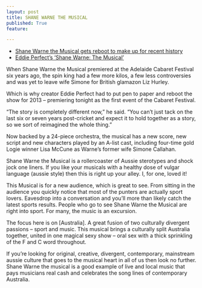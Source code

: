 ```yaml
---
layout: post
title: SHANE WARNE THE MUSICAL
published: True
feature: 

---
```


*   [Shane Warne the Musical gets reboot to make up for recent history](http://www.adelaidenow.com.au/entertainment/festivals/shane-warne-the-musical-gets-reboot-to-make-up-for-recent-history/story-e6fredyu-1226657297850)
*   [Eddie Perfect’s ‘Shane Warne: The Musical’](http://www.themonthly.com.au/issue/2009/february/1274504398/gideon-haigh/comeback-kid)

When Shane Warne the Musical premiered at the Adelaide Cabaret Festival six years ago, the spin king had a few more kilos, a few less controversies and was yet to leave wife Simone for British glamazon Liz Hurley.

Which is why creator Eddie Perfect had to put pen to paper and reboot the show for 2013 – premiering tonight as the first event of the Cabaret Festival.

“The story is completely different now,” he said. “You can’t just tack on the last six or seven years post-cricket and expect it to hold together as a story, so we sort of reimagined the whole thing.”

Now backed by a 24-piece orchestra, the musical has a new score, new script and new characters played by an A-list cast, including four-time gold Logie winner Lisa McCune as Warne’s former wife Simone Callahan.

Shane Warne the Musical is a rollercoaster of Aussie sterotypes and shock jock one liners. If you like your musicals with a healthy dose of vulgar language (aussie style) then this is right up your alley. I, for one, loved it!

This Musical is for a new audience, which is great to see. From sitting in the audience you quickly notice that most of the punters are actually sport lovers. Eavesdrop into a conversation and you’ll more than likely catch the latest sports results. People who go to see Shane Warne the Musical are right into sport. For many, the music is an excursion.

The focus here is on [Australia]. A great fusion of two culturally divergent passions – sport and music. This musical brings a culturally split Australia together, united in one magical sexy show – oral sex with a thick sprinkling of the F and C word throughout.

If you’re looking for original, creative, divergent, contemporary, mainstream aussie culture that goes to the musical heart in all of us then look no further. Shane Warne the musical is a good example of live and local music that pays musicians real cash and celebrates the song lines of contemporary Australia.  